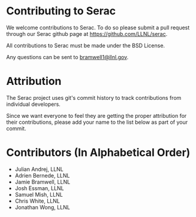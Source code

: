 # Contributing to Serac

We welcome contributions to Serac. To do so please submit a pull request through our
Serac github page at https://github.com/LLNL/serac.

All contributions to Serac must be made under the BSD License.

Any questions can be sent to bramwell1@llnl.gov.

# Attribution

The Serac project uses git's commit history to track contributions from individual developers. 

Since we want everyone to feel they are getting the proper attribution for their contributions, please add your name to
the list below as part of your commit.

# Contributors (In Alphabetical Order)

* Julian Andrej, LLNL
* Adrien Bernede, LLNL
* Jamie Bramwell, LLNL
* Josh Essman, LLNL
* Samuel Mish, LLNL
* Chris White, LLNL
* Jonathan Wong, LLNL

